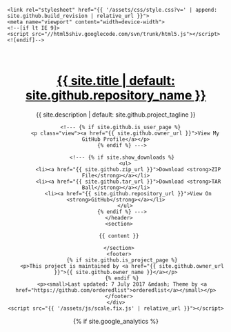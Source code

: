 <!doctype html>
<html lang="{{ site.lang | default: "en-GB" }}">
  <head>
    <meta charset="utf-8">
    <meta http-equiv="X-UA-Compatible" content="chrome=1">
    <!--- <title>{{ site.title | default: site.github.repository_name }} by {{ site.github.owner_name }}</title> --->
    <title>Homepage of Vincent K.M. Cheung</title>

    <link rel="stylesheet" href="{{ '/assets/css/style.css?v=' | append: site.github.build_revision | relative_url }}">
    <meta name="viewport" content="width=device-width">
    <!--[if lt IE 9]>
    <script src="//html5shiv.googlecode.com/svn/trunk/html5.js"></script>
    <![endif]-->
  </head>
  <body>
    <div class="wrapper">
      <header>
      <h1><a
            href="/"
            style="color: black"
            onMouseOver="this.style.color='#069'"
            onMouseOut="this.style.color=black"
          >{{ site.title | default: site.github.repository_name }}
          </a></h1>
        <p>{{ site.description | default: site.github.project_tagline }}</p>
        <!---<br>
        <br>
        <p class="view"><a href="/"><small>[Home]</small></a></p>
        <p class="view"><a href="/about.html"><small>[About me]</small></a></p>
        <p class="view"><a href="/personal.html"><small>[Personal]</small></a></p>
        <p class="view"><a href="/.html"><small>[Papers]</small></a></p>
        <p class="view"><a href="/code.html"><small>[Code]</small></a></p> --->
       <!--- {% if site.github.is_project_page %}
          <p class="view"><a href="{{ site.github.repository_url }}">View the Project on GitHub <small>{{ github_name }}</small></a></p>
        {% endif %} --->

       <!--- {% if site.github.is_user_page %}
          <p class="view"><a href="{{ site.github.owner_url }}">View My GitHub Profile</a></p>
        {% endif %} --->

        <!--- {% if site.show_downloads %}
          <ul>
            <li><a href="{{ site.github.zip_url }}">Download <strong>ZIP File</strong></a></li>
            <li><a href="{{ site.github.tar_url }}">Download <strong>TAR Ball</strong></a></li>
            <li><a href="{{ site.github.repository_url }}">View On <strong>GitHub</strong></a></li>
          </ul>
        {% endif %} --->
      </header>
      <section>

      {{ content }}

      </section>
      <footer>
        {% if site.github.is_project_page %}
        <p>This project is maintained by <a href="{{ site.github.owner_url }}">{{ site.github.owner_name }}</a></p>
        {% endif %}
        <p><small>Last updated: 7 July 2017 &mdash; Theme by <a href="https://github.com/orderedlist">orderedlist</a></small></p>
      </footer>
    </div>
    <script src="{{ '/assets/js/scale.fix.js' | relative_url }}"></script>


  {% if site.google_analytics %}
    <script>
        (function(i,s,o,g,r,a,m){i['GoogleAnalyticsObject']=r;i[r]=i[r]||function(){
        (i[r].q=i[r].q||[]).push(arguments)},i[r].l=1*new Date();a=s.createElement(o),
        m=s.getElementsByTagName(o)[0];a.async=1;a.src=g;m.parentNode.insertBefore(a,m)
        })(window,document,'script','https://www.google-analytics.com/analytics.js','ga');

        ga('create', '{{ site.google_analytics }}', 'auto');
        ga('send', 'pageview');
    </script>
  {% endif %}
  </body>
</html>



